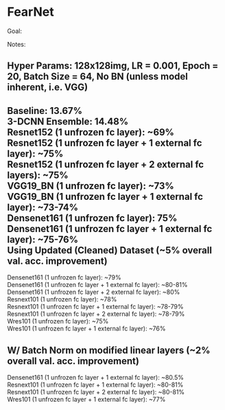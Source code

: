 # FearNet

Goal:

Notes:

Hyper Params: 128x128img, LR = 0.001, Epoch = 20, Batch Size = 64, No BN (unless model inherent, i.e. VGG)
-----------------------------------------------------
Baseline: 13.67%   
3-DCNN Ensemble: 14.48%   
Resnet152 (1 unfrozen fc layer): ~69%  
Resnet152 (1 unfrozen fc layer + 1 external fc layer): ~75%  
Resnet152 (1 unfrozen fc layer + 2 external fc layers): ~75%  
VGG19_BN (1 unfrozen fc layer): ~73%  
VGG19_BN (1 unfrozen fc layer + 1 external fc layer): ~73-74%  
Densenet161 (1 unfrozen fc layer): 75%  
Densenet161 (1 unfrozen fc layer + 1 external fc layer): ~75-76%  
Using Updated (Cleaned) Dataset (~5% overall val. acc. improvement)  
-----------------------------------------------------
Densenet161 (1 unfrozen fc layer): ~79%    
Densenet161 (1 unfrozen fc layer + 1 external fc layer): ~80-81%  
Densenet161 (1 unfrozen fc layer + 2 external fc layer): ~80%  
Resnext101 (1 unfrozen fc layer): ~78%   
Resnext101 (1 unfrozen fc layer + 1 external fc layer): ~78-79%    
Resnext101 (1 unfrozen fc layer + 2 external fc layer): ~78-79%   
Wres101 (1 unfrozen fc layer): ~75%  
Wres101 (1 unfrozen fc layer + 1 external fc layer): ~76%     

W/ Batch Norm on modified linear layers (~2% overall val. acc. improvement)  
--------------------------------------
Densenet161 (1 unfrozen fc layer + 1 external fc layer): ~80.5%   
Resnext101 (1 unfrozen fc layer + 1 external fc layer): ~80-81%   
Resnext101 (1 unfrozen fc layer + 2 external fc layer): ~80-81%   
Wres101 (1 unfrozen fc layer + 1 external fc layer): ~77%     
